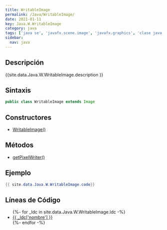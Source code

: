 ```yaml
---
title: WritableImage
permalink: /Java/WritableImage/
date: 2021-01-11
key: Java.W.WritableImage
category: java
tags: ['java se', 'javafx.scene.image', 'javafx.graphics', 'clase java', 'JavaFX 2.2']
sidebar: 
  nav: java
---
```


## Descripción
{{site.data.Java.W.WritableImage.description }}

## Sintaxis
~~~java
public class WritableImage extends Image
~~~

## Constructores
* [WritableImage()](/Java/WritableImage/WritableImage/)

## Métodos
* [getPixelWriter()](/Java/WritableImage/getPixelWriter)

## Ejemplo
~~~java
{{ site.data.Java.W.WritableImage.code}}
~~~

## Líneas de Código
<ul>
{%- for _ldc in site.data.Java.W.WritableImage.ldc -%}
   <li>
       <a href="{{_ldc['url'] }}">{{ _ldc['nombre'] }}</a>
   </li>
{%- endfor -%}
</ul>
